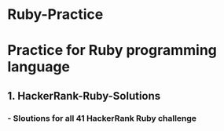 # Ruby-Practice
# Practice for Ruby programming language
## 1. HackerRank-Ruby-Solutions
### - Sloutions for all 41 HackerRank Ruby challenge
